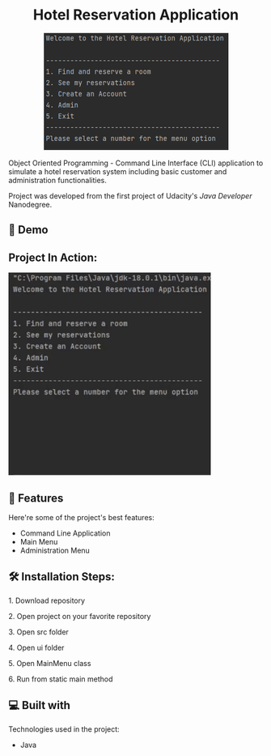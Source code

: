 <h1 align="center" id="title">Hotel Reservation Application</h1>

<p align="center"><img src="https://github.com/catcecilia/mediafiles/blob/master/hotelReservationImage.PNG" alt="project-image"></p>

<p id="description">Object Oriented Programming - Command Line Interface (CLI) application to simulate a hotel reservation system including basic customer and administration functionalities.</p>

Project was developed from the first project of Udacity's *Java Developer* Nanodegree. 

<h2>🚀 Demo</h2>

<h2>Project In Action:</h2>

<img src="https://github.com/catcecilia/mediafiles/blob/master/hotelReservationGif.gif" alt="project-screenshot" width="400" height="400/">

  
<h2>🧐 Features</h2>

Here're some of the project's best features:

*   Command Line Application
*   Main Menu
*   Administration Menu

<h2>🛠️ Installation Steps:</h2>

<p>1. Download repository</p>

<p>2. Open project on your favorite repository</p>

<p>3. Open src folder</p>

<p>4. Open ui folder</p>

<p>5. Open MainMenu class</p>

<p>6. Run from static main method</p>

  
  
<h2>💻 Built with</h2>

Technologies used in the project:

*   Java
